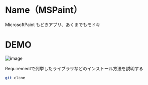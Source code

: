 # Name（MSPaint）
 MicrosoftPaint もどきアプリ、あくまでもモドキ
 
# DEMO
 ![image](https://user-images.githubusercontent.com/75683178/223108637-3e93734e-4def-4990-87f5-78940d47100c.png)
 
Requirementで列挙したライブラリなどのインストール方法を説明する
 
```bash
git clone 
```
